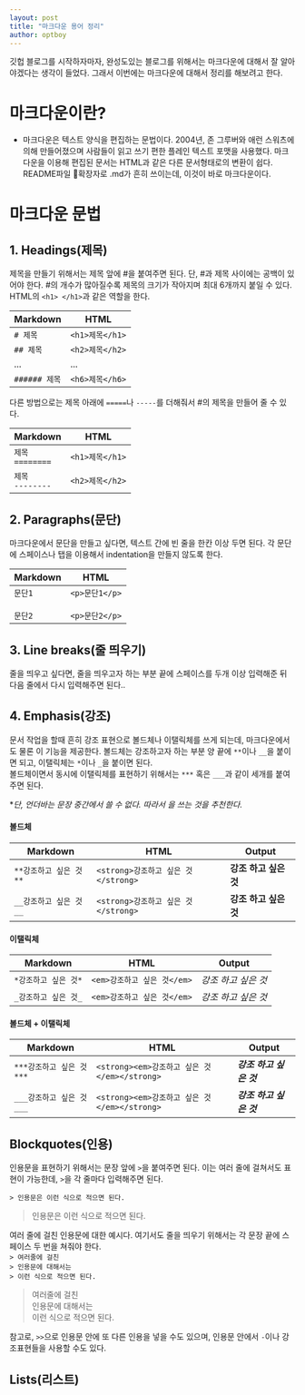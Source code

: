 ```yaml
---
layout: post
title: "마크다운 용어 정리"
author: optboy
---
```


깃헙 블로그를 시작하자마자, 완성도있는 블로그를 위해서는 마크다운에 대해서 잘 알아야겠다는 생각이 들었다.
그래서 이번에는 마크다운에 대해서 정리를 해보려고 한다.

# 마크다운이란?

- 마크다운은 텍스트 양식을 편집하는 문법이다. 2004년, 존 그루버와 애런 스워츠에 의해 만들어졌으며 사람들이 읽고 쓰기 편한 플레인 텍스트 포맷을 사용했다. 마크다운을 이용해 편집된 문서는 HTML과 같은 다른 문서형태로의 변환이 쉽다. README파일 확장자로 .md가 흔히 쓰이는데, 이것이 바로 마크다운이다. 

# 마크다운 문법

## 1. Headings(제목)

제목을 만들기 위해서는 제목 앞에 #을 붙여주면 된다. 단, #과 제목 사이에는 공백이 있어야 한다. #의 개수가 많아질수록 제목의 크기가 작아지며 최대 6개까지 붙일 수 있다. HTML의 `<h1> </h1>`과 같은 역할을 한다. 

| Markdown      | HTML            | 
| -----------   | -----------     |
| `# 제목`       | `<h1>제목</h1>`  |  
| `## 제목`       | `<h2>제목</h2>`  |
| ...       | ...  |
| `###### 제목`       | `<h6>제목</h6>`  |  

다른 방법으로는 제목 아래에 `=====`나 `-----`를 더해줘서 #의 제목을 만들어 줄 수 있다.

| Markdown      | HTML            | 
| -----------   | -----------     |
| `제목`<br>`========`       | `<h1>제목</h1>`  |  
| `제목`<br>`--------`       | `<h2>제목</h2>`  |  

## 2. Paragraphs(문단)

마크다운에서 문단을 만들고 싶다면, 텍스트 간에 빈 줄을 한칸 이상 두면 된다. 각 문단에 스페이스나 탭을 이용해서 indentation을 만들지 않도록 한다.

| Markdown      | HTML            | 
| -----------   | -----------     |
| `문단1`<br><br>`문단2`       | `<p>문단1</p>`<br><br>`<p>문단2</p>`  |  

## 3. Line breaks(줄 띄우기)

줄을 띄우고 싶다면, 줄을 띄우고자 하는 부분 끝에 스페이스를 두개 이상 입력해준 뒤 다음 줄에서 다시 입력해주면 된다..

## 4. Emphasis(강조)

문서 작업을 할때 흔히 강조 표현으로 볼드체나 이탤릭체를 쓰게 되는데, 마크다운에서도 물론 이 기능을 제공한다.
볼드체는 강조하고자 하는 부분 양 끝에 `**`이나 `__`을 붙이면 되고, 이탤릭체는 `*`이나 `_`을 붙이면 된다.  
볼드체이면서 동시에 이탤릭체를 표현하기 위해서는 `***` 혹은 `___`과 같이 세개를 붙여주면 된다.  

**단, 언더바는 문장 중간에서 쓸 수 없다. 따라서 *을 쓰는 것을 추천한다.**

#### 볼드체

| Markdown      | HTML            | Output |
| -----------   | -----------     | ----------- |
| `**강조하고 싶은 것**`       | `<strong>강조하고 싶은 것</strong>`  | **강조 하고 싶은 것** | 
| `__강조하고 싶은 것__`       | `<strong>강조하고 싶은 것</strong>`  | __강조 하고 싶은 것__ | 

#### 이탤릭체

| Markdown      | HTML            | Output |
| -----------   | -----------     | ----------- |
| `*강조하고 싶은 것*`       | `<em>강조하고 싶은 것</em>`  | *강조 하고 싶은 것* |
| `_강조하고 싶은 것_`       | `<em>강조하고 싶은 것</em>`  | _강조 하고 싶은 것_ |

#### 볼드체 + 이탤릭체

| Markdown      | HTML            | Output |
| -----------   | -----------     | ----------- |
| `***강조하고 싶은 것***`       | `<strong><em>강조하고 싶은 것</em></strong>`  | ***강조 하고 싶은 것*** |
| `___강조하고 싶은 것___`       | `<strong><em>강조하고 싶은 것</em></strong>`  | ___강조 하고 싶은 것___ |

## Blockquotes(인용)

인용문을 표현하기 위해서는 문장 앞에 `>`을 붙여주면 된다. 이는 여러 줄에 걸쳐서도 표현이 가능한데, `>`을 각 줄마다 입력해주면 된다.

`> 인용문은 이런 식으로 적으면 된다.`
> 인용문은 이런 식으로 적으면 된다.  

여러 줄에 걸친 인용문에 대한 예시다. 여기서도 줄을 띄우기 위해서는 각 문장 끝에 스페이스 두 번을 쳐줘야 한다.  
`> 여러줄에 걸친  `<br>`> 인용문에 대해서는  ` <br> `> 이런 식으로 적으면 된다.`
> 여러줄에 걸친  
> 인용문에 대해서는   
> 이런 식으로 적으면 된다.  

참고로, `>>`으로 인용문 안에 또 다른 인용을 넣을 수도 있으며, 인용문 안에서 `-`이나 강조표현들을 사용할 수도 있다.

## Lists(리스트)








